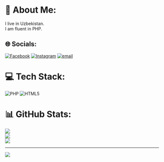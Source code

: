# 💫 About Me:
I live in Uzbekistan.<br>I am fluent in PHP.



## 🌐 Socials:
[![Facebook](https://img.shields.io/badge/Facebook-%231877F2.svg?logo=Facebook&logoColor=white)](https://facebook.com/https://www.facebook.com/profile.php?id=61571725318592) [![Instagram](https://img.shields.io/badge/Instagram-%23E4405F.svg?logo=Instagram&logoColor=white)](https://instagram.com/https://www.instagram.com/_isomiddin_30_06/) [![email](https://img.shields.io/badge/Email-D14836?logo=gmail&logoColor=white)](mailto:isomiddinmamadaminov133@gmail.com) 

# 💻 Tech Stack:
![PHP](https://img.shields.io/badge/php-%23777BB4.svg?style=for-the-badge&logo=php&logoColor=white) ![HTML5](https://img.shields.io/badge/html5-%23E34F26.svg?style=for-the-badge&logo=html5&logoColor=white)
# 📊 GitHub Stats:
![](https://github-readme-stats.vercel.app/api?username=Isomiddin000&theme=dark&hide_border=false&include_all_commits=true&count_private=true)<br/>
![](https://nirzak-streak-stats.vercel.app/?user=Isomiddin000&theme=dark&hide_border=false)<br/>
![](https://github-readme-stats.vercel.app/api/top-langs/?username=Isomiddin000&theme=dark&hide_border=false&include_all_commits=true&count_private=true&layout=compact)

---
[![](https://visitcount.itsvg.in/api?id=Isomiddin000&icon=0&color=0)](https://visitcount.itsvg.in)

<!-- Proudly created with GPRM ( https://gprm.itsvg.in ) -->
